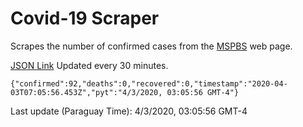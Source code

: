 # Covid-19 Scraper

Scrapes the number of confirmed cases from the [MSPBS](https://www.mspbs.gov.py/covid-19.php) web page.

[JSON Link](https://jmayalag.github.io/covid19-scrape/cases.json)
Updated every 30 minutes.
```
{"confirmed":92,"deaths":0,"recovered":0,"timestamp":"2020-04-03T07:05:56.453Z","pyt":"4/3/2020, 03:05:56 GMT-4"}
```
Last update (Paraguay Time): 4/3/2020, 03:05:56 GMT-4